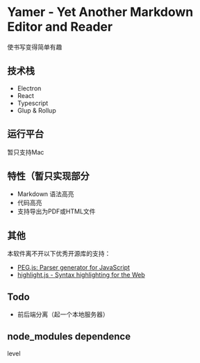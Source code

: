 # Yamer - Yet Another Markdown Editor and Reader
使书写变得简单有趣

## 技术栈
- Electron
- React
- Typescript
- Glup & Rollup

## 运行平台
暂只支持Mac

## 特性（暂只实现部分
- Markdown 语法高亮
- 代码高亮
- 支持导出为PDF或HTML文件

## 其他
本软件离不开以下优秀开源库的支持：
- [PEG.js: Parser generator for JavaScript](http://pegjs.org/)
- [highlight.js - Syntax highlighting for the Web](https://highlightjs.org/)

## Todo
- 前后端分离（起一个本地服务器）

## node_modules dependence
level



